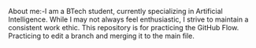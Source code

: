 About me:-I am a BTech student, currently specializing in Artificial Intelligence. While I may not always feel enthusiastic, I strive to maintain a consistent work ethic.
This repository is for practicing the GitHub Flow.
Practicing to edit a branch and merging it to the main file.
